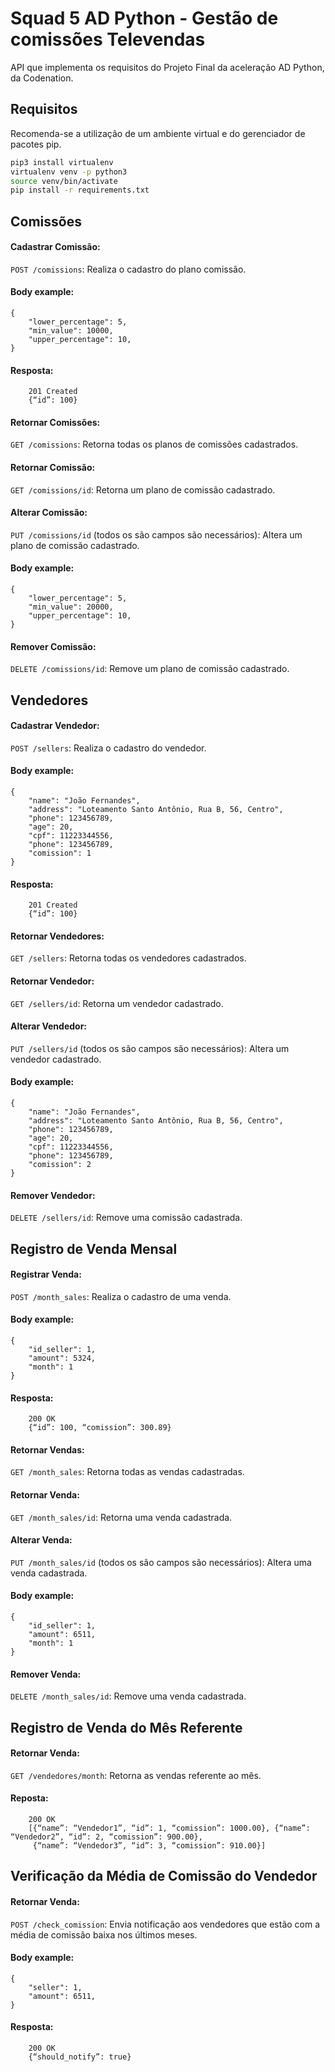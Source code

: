 # Squad 5 AD Python - Gestão de comissões Televendas

API que implementa os requisitos do Projeto Final da aceleração AD Python, da Codenation.

## Requisitos

Recomenda-se a utilização de um ambiente virtual e do gerenciador de pacotes pip.

```bash
pip3 install virtualenv
virtualenv venv -p python3
source venv/bin/activate
pip install -r requirements.txt
```

## Comissões

#### Cadastrar Comissão:

`POST /comissions`: Realiza o cadastro do plano comissão.

#### Body example:

```
{
	"lower_percentage": 5,
	"min_value": 10000,
	"upper_percentage": 10,
}
```

#### Resposta: 

```
	201 Created
	{“id”: 100}
```

#### Retornar Comissões:

`GET /comissions`: Retorna todas os planos de comissões cadastrados.

#### Retornar Comissão:

`GET /comissions/id`: Retorna um plano de comissão cadastrado.

#### Alterar Comissão:

`PUT /comissions/id` (todos os são campos são necessários): Altera um plano de comissão cadastrado.

#### Body example:

```
{
	"lower_percentage": 5,
	"min_value": 20000,
	"upper_percentage": 10,
}
```

#### Remover Comissão:

`DELETE /comissions/id`: Remove um plano de comissão cadastrado.


## Vendedores

#### Cadastrar Vendedor:

`POST /sellers`: Realiza o cadastro do vendedor.

#### Body example:

```
{
	"name": "João Fernandes",
	"address": "Loteamento Santo Antônio, Rua B, 56, Centro",
	"phone": 123456789,
	"age": 20,
	"cpf": 11223344556,
	"phone": 123456789,
	"comission": 1
}
```

#### Resposta: 

```
	201 Created
	{“id”: 100}
```
#### Retornar Vendedores:

`GET /sellers`: Retorna todas os vendedores cadastrados.

#### Retornar Vendedor:

`GET /sellers/id`: Retorna um vendedor cadastrado.

#### Alterar Vendedor:

`PUT /sellers/id` (todos os são campos são necessários): Altera um vendedor cadastrado.

#### Body example:

```
{
	"name": "João Fernandes",
	"address": "Loteamento Santo Antônio, Rua B, 56, Centro",
	"phone": 123456789,
	"age": 20,
	"cpf": 11223344556,
	"phone": 123456789,
	"comission": 2
}
```

#### Remover Vendedor:

`DELETE /sellers/id`: Remove uma comissão cadastrada.


## Registro de Venda Mensal

#### Registrar Venda:

`POST /month_sales`: Realiza o cadastro de uma venda.

#### Body example:

```
{
	"id_seller": 1,
	"amount": 5324,
	"month": 1
}

```

#### Resposta:

```
	200 OK
	{“id”: 100, “comission”: 300.89}
```
 
#### Retornar Vendas:

`GET /month_sales`: Retorna todas as vendas cadastradas.

#### Retornar Venda:

`GET /month_sales/id`: Retorna uma venda cadastrada.

#### Alterar Venda:

`PUT /month_sales/id` (todos os são campos são necessários): Altera uma venda cadastrada.

#### Body example:

```
{
	"id_seller": 1,
	"amount": 6511,
	"month": 1
}
```

#### Remover Venda:

`DELETE /month_sales/id`: Remove uma venda cadastrada.


## Registro de Venda do Mês Referente 

#### Retornar Venda:

`GET /vendedores/month`: Retorna as vendas referente ao mês.

#### Reposta:

```
	200 OK
	[{“name”: “Vendedor1”, “id”: 1, “comission”: 1000.00}, {“name”: “Vendedor2”, “id”: 2, “comission”: 900.00},
	 {“name”: “Vendedor3”, “id”: 3, “comission”: 910.00}]
```

## Verificação da Média de Comissão do Vendedor

#### Retornar Venda:

`POST /check_comission`: Envia notificação aos vendedores que estão com a média de comissão baixa nos últimos meses.

#### Body example:

```
{
	"seller": 1,
	"amount": 6511,
}
```

#### Resposta:

```
	200 OK
	{“should_notify”: true}
```

